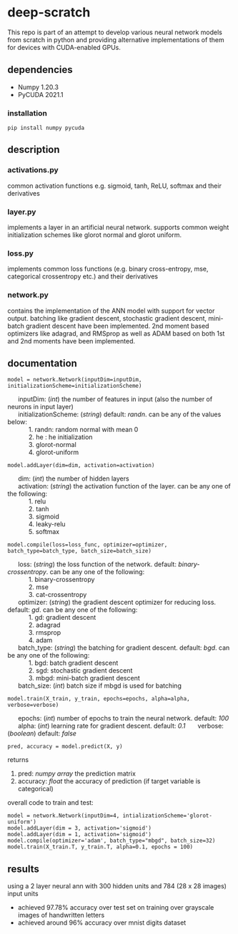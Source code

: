 # deep-scratch
  This repo is part of an attempt to develop various neural network models from scratch in python and providing alternative implementations of them for devices with CUDA-enabled GPUs.
## dependencies
  - Numpy 1.20.3
  - PyCUDA 2021.1
### installation
    pip install numpy pycuda
## description
### activations.py
  common activation functions e.g. sigmoid, tanh, ReLU, softmax and their derivatives
### layer.py
  implements a layer in an artificial neural network. supports common weight initialization schemes like glorot normal and glorot uniform.
### loss.py
  implements common loss functions (e.g. binary cross-entropy, mse, categorical crossentropy etc.) and their derivatives
### network.py
  contains the implementation of the ANN model with support for vector output. 
  batching like gradient descent, stochastic gradient descent, mini-batch gradient descent have been implemented.
  2nd moment based optimizers like adagrad, and RMSprop as well as ADAM based on both 1st and 2nd moments have been implemented.

## documentation
    model = network.Network(inputDim=inputDim, initializationScheme=initializationScheme)
  &nbsp;&nbsp;&nbsp;&nbsp;&nbsp;&nbsp;inputDim: (*int*) the number of features in input (also the number of neurons in input layer) <br/>
  &nbsp;&nbsp;&nbsp;&nbsp;&nbsp;&nbsp;initializationScheme: (*string*) default: *randn*. can be any of the values below: <br />
  &nbsp;&nbsp;&nbsp;&nbsp;&nbsp;&nbsp;&nbsp;&nbsp;&nbsp;&nbsp;&nbsp;&nbsp;1. randn: random normal with mean 0 <br />
  &nbsp;&nbsp;&nbsp;&nbsp;&nbsp;&nbsp;&nbsp;&nbsp;&nbsp;&nbsp;&nbsp;&nbsp;2. he   : he initialization <br />
  &nbsp;&nbsp;&nbsp;&nbsp;&nbsp;&nbsp;&nbsp;&nbsp;&nbsp;&nbsp;&nbsp;&nbsp;3. glorot-normal <br />
  &nbsp;&nbsp;&nbsp;&nbsp;&nbsp;&nbsp;&nbsp;&nbsp;&nbsp;&nbsp;&nbsp;&nbsp;4. glorot-uniform <br />
    
    model.addLayer(dim=dim, activation=activation)
    
  &nbsp;&nbsp;&nbsp;&nbsp;&nbsp;&nbsp;dim: (*int*) the number of hidden layers <br/>
  &nbsp;&nbsp;&nbsp;&nbsp;&nbsp;&nbsp;activation: (*string*) the activation function of the layer. can be any one of the following: <br/>
  &nbsp;&nbsp;&nbsp;&nbsp;&nbsp;&nbsp;&nbsp;&nbsp;&nbsp;&nbsp;&nbsp;&nbsp;1. relu <br />
  &nbsp;&nbsp;&nbsp;&nbsp;&nbsp;&nbsp;&nbsp;&nbsp;&nbsp;&nbsp;&nbsp;&nbsp;2. tanh <br />
  &nbsp;&nbsp;&nbsp;&nbsp;&nbsp;&nbsp;&nbsp;&nbsp;&nbsp;&nbsp;&nbsp;&nbsp;3. sigmoid <br />
  &nbsp;&nbsp;&nbsp;&nbsp;&nbsp;&nbsp;&nbsp;&nbsp;&nbsp;&nbsp;&nbsp;&nbsp;4. leaky-relu <br />
  &nbsp;&nbsp;&nbsp;&nbsp;&nbsp;&nbsp;&nbsp;&nbsp;&nbsp;&nbsp;&nbsp;&nbsp;5. softmax <br />
  
    model.compile(loss=loss_func, optimizer=optimizer, batch_type=batch_type, batch_size=batch_size)
    
  &nbsp;&nbsp;&nbsp;&nbsp;&nbsp;&nbsp;loss: (*string*) the loss function of the network. default: *binary-crossentropy*. can be any one of the following: <br/>
  &nbsp;&nbsp;&nbsp;&nbsp;&nbsp;&nbsp;&nbsp;&nbsp;&nbsp;&nbsp;&nbsp;&nbsp;1. binary-crossentropy <br />
  &nbsp;&nbsp;&nbsp;&nbsp;&nbsp;&nbsp;&nbsp;&nbsp;&nbsp;&nbsp;&nbsp;&nbsp;2. mse <br />
  &nbsp;&nbsp;&nbsp;&nbsp;&nbsp;&nbsp;&nbsp;&nbsp;&nbsp;&nbsp;&nbsp;&nbsp;3. cat-crossentropy <br />
  &nbsp;&nbsp;&nbsp;&nbsp;&nbsp;&nbsp;optimizer: (*string*) the gradient descent optimizer for reducing loss. default: *gd*. can be any one of the following: <br/>
  &nbsp;&nbsp;&nbsp;&nbsp;&nbsp;&nbsp;&nbsp;&nbsp;&nbsp;&nbsp;&nbsp;&nbsp;1. gd: gradient descent <br />
  &nbsp;&nbsp;&nbsp;&nbsp;&nbsp;&nbsp;&nbsp;&nbsp;&nbsp;&nbsp;&nbsp;&nbsp;2. adagrad <br />
  &nbsp;&nbsp;&nbsp;&nbsp;&nbsp;&nbsp;&nbsp;&nbsp;&nbsp;&nbsp;&nbsp;&nbsp;3. rmsprop <br />
  &nbsp;&nbsp;&nbsp;&nbsp;&nbsp;&nbsp;&nbsp;&nbsp;&nbsp;&nbsp;&nbsp;&nbsp;4. adam <br />
  &nbsp;&nbsp;&nbsp;&nbsp;&nbsp;&nbsp;batch_type: (*string*) the batching for gradient descent. default: *bgd*. can be any one of the following: <br/>
  &nbsp;&nbsp;&nbsp;&nbsp;&nbsp;&nbsp;&nbsp;&nbsp;&nbsp;&nbsp;&nbsp;&nbsp;1. bgd: batch gradient descent <br />
  &nbsp;&nbsp;&nbsp;&nbsp;&nbsp;&nbsp;&nbsp;&nbsp;&nbsp;&nbsp;&nbsp;&nbsp;2. sgd: stochastic gradient descent <br />
  &nbsp;&nbsp;&nbsp;&nbsp;&nbsp;&nbsp;&nbsp;&nbsp;&nbsp;&nbsp;&nbsp;&nbsp;3. mbgd: mini-batch gradient descent <br />
  &nbsp;&nbsp;&nbsp;&nbsp;&nbsp;&nbsp;batch_size: (*int*) batch size if mbgd is used for batching <br/>
  
    model.train(X_train, y_train, epochs=epochs, alpha=alpha, verbose=verbose)
    
  &nbsp;&nbsp;&nbsp;&nbsp;&nbsp;&nbsp;epochs: (*int*) number of epochs to train the neural network. default: *100*
  &nbsp;&nbsp;&nbsp;&nbsp;&nbsp;&nbsp;alpha: (*int*) learning rate for gradient descent. default: *0.1*
  &nbsp;&nbsp;&nbsp;&nbsp;&nbsp;&nbsp;verbose: (*boolean*) default: *false*
  
    pred, accuracy = model.predict(X, y)
    
   returns
   1. pred: *numpy array* the prediction matrix
   2. accuracy: *float* the accuracy of prediction (if target variable is categorical)

  overall code to train and test:
  
    model = network.Network(inputDim=4, intializationScheme='glorot-uniform')
    model.addLayer(dim = 3, activation='sigmoid')
    model.addLayer(dim = 1, activation='sigmoid')
    model.compile(optimizer='adam', batch_type="mbgd", batch_size=32)
    model.train(X_train.T, y_train.T, alpha=0.1, epochs = 100)
    
## results

using a 2 layer neural ann with 300 hidden units and 784 (28 x 28 images) input units
  - achieved 97.78% accuracy over test set on training over grayscale images of handwritten letters
  - achieved around 96% accuracy over mnist digits dataset
